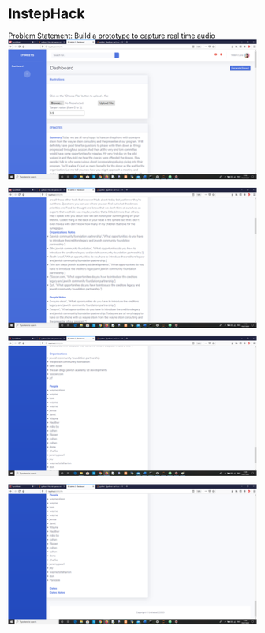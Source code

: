 # InstepHack
Problem Statement: Build a prototype to capture real time audio
![alt text](https://github.com/Priya-05/InstepHack/blob/master/Screenshots/efinotes1.png)

![alt text](https://github.com/Priya-05/InstepHack/blob/master/Screenshots/efinotes2.png)

![alt text](https://github.com/Priya-05/InstepHack/blob/master/Screenshots/efinotes3.png)

![alt text](https://github.com/Priya-05/InstepHack/blob/master/Screenshots/efinotes4.png)

